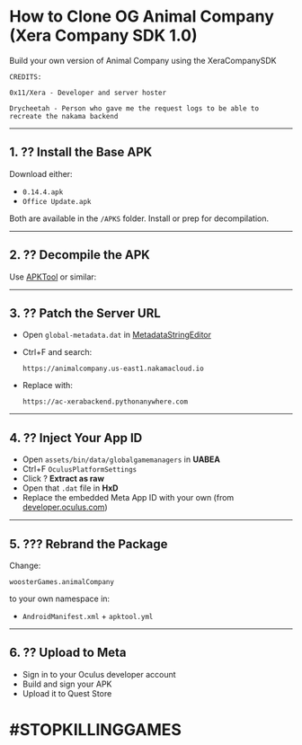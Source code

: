 
# How to Clone OG Animal Company (Xera Company SDK 1.0)

Build your own version of Animal Company using the XeraCompanySDK
```
CREDITS:

0x11/Xera - Developer and server hoster

Drycheetah - Person who gave me the request logs to be able to recreate the nakama backend
```
---

## 1. ?? Install the Base APK

Download either:

* `0.14.4.apk`
* `Office Update.apk`

Both are available in the `/APKS` folder. Install or prep for decompilation.

---

## 2. ?? Decompile the APK

Use [APKTool](https://github.com/AndnixSH/APKToolGUI) or similar:


---

## 3. ?? Patch the Server URL

* Open `global-metadata.dat` in [MetadataStringEditor](https://github.com/JeremieCHN/MetaDataStringEditor)
* Ctrl+F and search:

  ```
  https://animalcompany.us-east1.nakamacloud.io
  ```
* Replace with:

  ```
  https://ac-xerabackend.pythonanywhere.com
  ```

---

## 4. ?? Inject Your App ID

* Open `assets/bin/data/globalgamemanagers` in **UABEA**
* Ctrl+F `OculusPlatformSettings`
* Click ? **Extract as raw**
* Open that `.dat` file in **HxD**
* Replace the embedded Meta App ID with your own
  (from [developer.oculus.com](https://developer.oculus.com))

---

## 5. ??? Rebrand the Package

Change:

```
woosterGames.animalCompany
```

to your own namespace in:

* `AndroidManifest.xml` + `apktool.yml`

---

## 6. ?? Upload to Meta

* Sign in to your Oculus developer account
* Build and sign your APK
* Upload it to Quest Store

#  #STOPKILLINGGAMES
